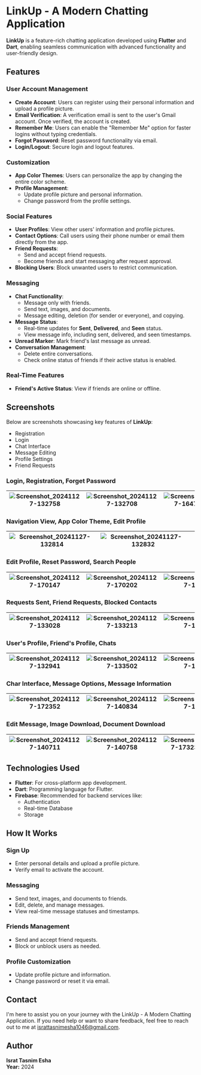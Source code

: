 # LinkUp - A Modern Chatting Application

**LinkUp** is a feature-rich chatting application developed using **Flutter** and **Dart**, enabling seamless communication with advanced functionality and user-friendly design.

## Features

### User Account Management
- **Create Account**: Users can register using their personal information and upload a profile picture.
- **Email Verification**: A verification email is sent to the user's Gmail account. Once verified, the account is created.
- **Remember Me**: Users can enable the "Remember Me" option for faster logins without typing credentials.
- **Forgot Password**: Reset password functionality via email.
- **Login/Logout**: Secure login and logout features.

### Customization
- **App Color Themes**: Users can personalize the app by changing the entire color scheme.
- **Profile Management**: 
  - Update profile picture and personal information.
  - Change password from the profile settings.

### Social Features
- **User Profiles**: View other users' information and profile pictures.
- **Contact Options**: Call users using their phone number or email them directly from the app.
- **Friend Requests**:
  - Send and accept friend requests.
  - Become friends and start messaging after request approval.
- **Blocking Users**: Block unwanted users to restrict communication.

### Messaging
- **Chat Functionality**:
  - Message only with friends.
  - Send text, images, and documents.
  - Message editing, deletion (for sender or everyone), and copying.
- **Message Status**:
  - Real-time updates for **Sent**, **Delivered**, and **Seen** status.
  - View message info, including sent, delivered, and seen timestamps.
- **Unread Marker**: Mark friend's last message as unread.
- **Conversation Management**:
  - Delete entire conversations.
  - Check online status of friends if their active status is enabled.

### Real-Time Features
- **Friend's Active Status**: View if friends are online or offline.

## Screenshots

Below are screenshots showcasing key features of **LinkUp**:
- Registration
- Login
- Chat Interface
- Message Editing
- Profile Settings
- Friend Requests

### Login, Registration, Forget Password

| ![Screenshot_20241127-132758](https://github.com/user-attachments/assets/0bb52e54-808b-4df9-919d-9dcaf67d2057) | ![Screenshot_20241127-132708](https://github.com/user-attachments/assets/5d8574d8-773e-43b5-966b-254600c84525) | ![Screenshot_20241127-164724_Gmail](https://github.com/user-attachments/assets/7faa77e8-4149-4aef-98cf-b40fc82d11da) |
|---|---|---|

### Navigation View, App Color Theme, Edit Profile

| ![Screenshot_20241127-132814](https://github.com/user-attachments/assets/e4c5c686-0528-48d3-b87f-b9f9c12fd817) | ![Screenshot_20241127-132832](https://github.com/user-attachments/assets/4357e2fa-9870-42c4-99d3-6da0da489e2e) |  |
|---|---|---|

### Edit Profile, Reset Password, Search People

| ![Screenshot_20241127-170147](https://github.com/user-attachments/assets/7ea0a3bd-7941-403b-8a98-2cef5187f33a) | ![Screenshot_20241127-170202](https://github.com/user-attachments/assets/3ae815b9-1546-479f-bb13-4173dd919b28) | ![Screenshot_20241127-132921](https://github.com/user-attachments/assets/0fdfd132-50f8-418f-9b4e-b228cb7c7da6) |
|---|---|---|

### Requests Sent, Friend Requests, Blocked Contacts

| ![Screenshot_20241127-133028](https://github.com/user-attachments/assets/99409a75-e740-47b0-b32d-30034a0ca37b) | ![Screenshot_20241127-133213](https://github.com/user-attachments/assets/e175809f-95f2-42cf-b8f5-34c58a21d34e) | ![Screenshot_20241127-133155](https://github.com/user-attachments/assets/c415b410-b1e4-4e92-a5ba-caaed2c9d215) |
|---|---|---|

### User's Profile, Friend's Profile, Chats

| ![Screenshot_20241127-132941](https://github.com/user-attachments/assets/e0aa2f08-d957-482a-af2e-284b19f82fdd) | ![Screenshot_20241127-133502](https://github.com/user-attachments/assets/d52faee5-a76e-415f-b260-dfa80475a98d) | ![Screenshot_20241127-171423](https://github.com/user-attachments/assets/938627aa-6e20-4d10-986a-3e4de74d0632) |
|---|---|---|

### Char Interface, Message Options, Message Information

| ![Screenshot_20241127-172352](https://github.com/user-attachments/assets/1048016a-4004-48fe-a6a3-19c8e1c58860) | ![Screenshot_20241127-140834](https://github.com/user-attachments/assets/b063dcb7-feb7-4c37-af32-f6769e77cdba) | ![Screenshot_20241127-140815](https://github.com/user-attachments/assets/5e8c3fe7-1e0a-4a7f-b70f-228e4be88bac) |
|---|---|---|

### Edit Message, Image Download, Document Download

| ![Screenshot_20241127-140711](https://github.com/user-attachments/assets/aee3a285-5da4-4d72-a55d-b21f21ec16ce) | ![Screenshot_20241127-140758](https://github.com/user-attachments/assets/025f2f44-2b11-4ac5-9420-13a8e99b8f60) | ![Screenshot_20241127-173234_Chrome](https://github.com/user-attachments/assets/a745a60d-7502-4d00-94c5-d09eef4da2b1) |
|---|---|---|


## Technologies Used

- **Flutter**: For cross-platform app development.
- **Dart**: Programming language for Flutter.
- **Firebase**: Recommended for backend services like:
  - Authentication
  - Real-time Database
  - Storage

## How It Works

### Sign Up
- Enter personal details and upload a profile picture.
- Verify email to activate the account.

### Messaging
- Send text, images, and documents to friends.
- Edit, delete, and manage messages.
- View real-time message statuses and timestamps.

### Friends Management
- Send and accept friend requests.
- Block or unblock users as needed.

### Profile Customization
- Update profile picture and information.
- Change password or reset it via email.

## Contact

I'm here to assist you on your journey with the LinkUp - A Modern Chatting Application. If you need help or want to share feedback, feel free to reach out to me at [israttasnimesha1046@gmail.com](mailto:israttasnimesha1046@gmail.com).

## Author

**Israt Tasnim Esha**  
**Year:** 2024
